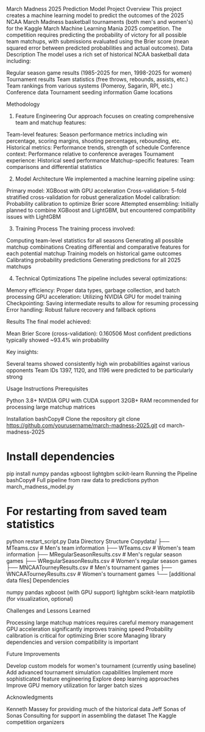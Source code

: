 March Madness 2025 Prediction Model
Project Overview
This project creates a machine learning model to predict the outcomes of the 2025 NCAA March Madness basketball tournaments (both men's and women's) for the Kaggle March Machine Learning Mania 2025 competition.
The competition requires predicting the probability of victory for all possible team matchups, with submissions evaluated using the Brier score (mean squared error between predicted probabilities and actual outcomes).
Data Description
The model uses a rich set of historical NCAA basketball data including:

Regular season game results (1985-2025 for men, 1998-2025 for women)
Tournament results
Team statistics (free throws, rebounds, assists, etc.)
Team rankings from various systems (Pomeroy, Sagarin, RPI, etc.)
Conference data
Tournament seeding information
Game locations

Methodology
1. Feature Engineering
Our approach focuses on creating comprehensive team and matchup features:

Team-level features: Season performance metrics including win percentage, scoring margins, shooting percentages, rebounding, etc.
Historical metrics: Performance trends, strength of schedule
Conference context: Performance relative to conference averages
Tournament experience: Historical seed performance
Matchup-specific features: Team comparisons and differential statistics

2. Model Architecture
We implemented a machine learning pipeline using:

Primary model: XGBoost with GPU acceleration
Cross-validation: 5-fold stratified cross-validation for robust generalization
Model calibration: Probability calibration to optimize Brier score
Attempted ensembling: Initially planned to combine XGBoost and LightGBM, but encountered compatibility issues with LightGBM

3. Training Process
The training process involved:

Computing team-level statistics for all seasons
Generating all possible matchup combinations
Creating differential and comparative features for each potential matchup
Training models on historical game outcomes
Calibrating probability predictions
Generating predictions for all 2025 matchups

4. Technical Optimizations
The pipeline includes several optimizations:

Memory efficiency: Proper data types, garbage collection, and batch processing
GPU acceleration: Utilizing NVIDIA GPU for model training
Checkpointing: Saving intermediate results to allow for resuming processing
Error handling: Robust failure recovery and fallback options

Results
The final model achieved:

Mean Brier Score (cross-validation): 0.160506
Most confident predictions typically showed ~93.4% win probability

Key insights:

Several teams showed consistently high win probabilities against various opponents
Team IDs 1397, 1120, and 1196 were predicted to be particularly strong

Usage Instructions
Prerequisites

Python 3.8+
NVIDIA GPU with CUDA support
32GB+ RAM recommended for processing large matchup matrices

Installation
bashCopy# Clone the repository
git clone https://github.com/yourusername/march-madness-2025.git
cd march-madness-2025

# Install dependencies
pip install numpy pandas xgboost lightgbm scikit-learn
Running the Pipeline
bashCopy# Full pipeline from raw data to predictions
python march_madness_model.py

# For restarting from saved team statistics
python restart_script.py
Data Directory Structure
Copydata/
├── MTeams.csv                     # Men's team information
├── WTeams.csv                     # Women's team information
├── MRegularSeasonResults.csv      # Men's regular season games
├── WRegularSeasonResults.csv      # Women's regular season games
├── MNCAATourneyResults.csv        # Men's tournament games
├── WNCAATourneyResults.csv        # Women's tournament games
└── [additional data files]
Dependencies

numpy
pandas
xgboost (with GPU support)
lightgbm
scikit-learn
matplotlib (for visualization, optional)

Challenges and Lessons Learned

Processing large matchup matrices requires careful memory management
GPU acceleration significantly improves training speed
Probability calibration is critical for optimizing Brier score
Managing library dependencies and version compatibility is important

Future Improvements

Develop custom models for women's tournament (currently using baseline)
Add advanced tournament simulation capabilities
Implement more sophisticated feature engineering
Explore deep learning approaches
Improve GPU memory utilization for larger batch sizes

Acknowledgments

Kenneth Massey for providing much of the historical data
Jeff Sonas of Sonas Consulting for support in assembling the dataset
The Kaggle competition organizers

